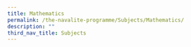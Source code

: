 ```yaml
---
title: Mathematics
permalink: /the-navalite-programme/Subjects/Mathematics/
description: ""
third_nav_title: Subjects
---
```


